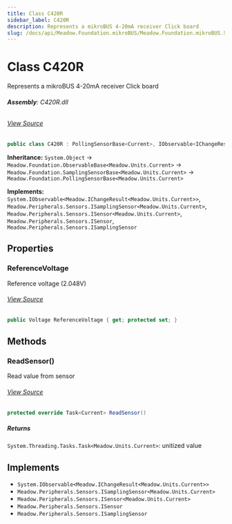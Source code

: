 ```yaml
---
title: Class C420R
sidebar_label: C420R
description: Represents a mikroBUS 4-20mA receiver Click board
slug: /docs/api/Meadow.Foundation.mikroBUS/Meadow.Foundation.mikroBUS.Sensors/C420R
---
```

# Class C420R
Represents a mikroBUS 4-20mA receiver Click board

###### **Assembly**: C420R.dll
###### [View Source](https://github.com/WildernessLabs/Meadow.Foundation.mikroBUS.git/blob/develop/Source/C420R/Driver/C420R.cs#L12)
```csharp title="Declaration"
public class C420R : PollingSensorBase<Current>, IObservable<IChangeResult<Current>>, ISamplingSensor<Current>, ISensor<Current>, ISensor, ISamplingSensor
```
**Inheritance:** `System.Object` -> `Meadow.Foundation.ObservableBase<Meadow.Units.Current>` -> `Meadow.Foundation.SamplingSensorBase<Meadow.Units.Current>` -> `Meadow.Foundation.PollingSensorBase<Meadow.Units.Current>`

**Implements:**  
`System.IObservable<Meadow.IChangeResult<Meadow.Units.Current>>`, `Meadow.Peripherals.Sensors.ISamplingSensor<Meadow.Units.Current>`, `Meadow.Peripherals.Sensors.ISensor<Meadow.Units.Current>`, `Meadow.Peripherals.Sensors.ISensor`, `Meadow.Peripherals.Sensors.ISamplingSensor`

## Properties
### ReferenceVoltage
Reference voltage (2.048V)
###### [View Source](https://github.com/WildernessLabs/Meadow.Foundation.mikroBUS.git/blob/develop/Source/C420R/Driver/C420R.cs#L19)
```csharp title="Declaration"
public Voltage ReferenceVoltage { get; protected set; }
```
## Methods
### ReadSensor()
Read value from sensor
###### [View Source](https://github.com/WildernessLabs/Meadow.Foundation.mikroBUS.git/blob/develop/Source/C420R/Driver/C420R.cs#L61)
```csharp title="Declaration"
protected override Task<Current> ReadSensor()
```

##### Returns

`System.Threading.Tasks.Task<Meadow.Units.Current>`: unitized value
## Implements

* `System.IObservable<Meadow.IChangeResult<Meadow.Units.Current>>`
* `Meadow.Peripherals.Sensors.ISamplingSensor<Meadow.Units.Current>`
* `Meadow.Peripherals.Sensors.ISensor<Meadow.Units.Current>`
* `Meadow.Peripherals.Sensors.ISensor`
* `Meadow.Peripherals.Sensors.ISamplingSensor`
